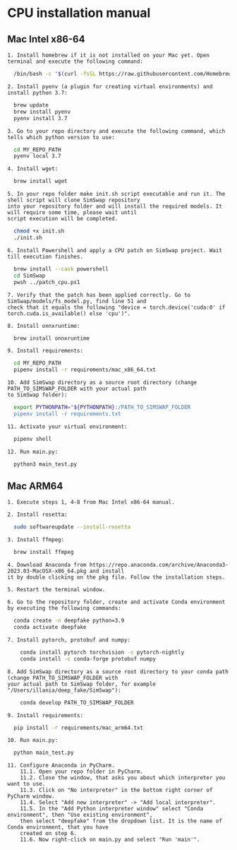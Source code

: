 
# CPU installation manual 



## Mac Intel x86-64

    1. Install homebrew if it is not installed on your Mac yet. Open terminal and execute the following command:

```bash
  /bin/bash -c "$(curl -fsSL https://raw.githubusercontent.com/Homebrew/install/HEAD/install.sh)"
```
    2. Install pyenv (a plugin for creating virtual environments) and install python 3.7:
```bash
  brew update
  brew install pyenv
  pyenv install 3.7
``` 

    3. Go to your repo directory and execute the following command, which tells which python version to use:
```bash
  cd MY_REPO_PATH
  pyenv local 3.7
```  
    
    4. Install wget:
```bash
  brew install wget
```  

    5. In your repo folder make init.sh script executable and run it. The shell script will clone SimSwap repository 
    into your repository folder and will install the required models. It will require some time, please wait until 
    script execution will be completed.
```bash
  chmod +x init.sh
  ./init.sh
``` 

    6. Install Powershell and apply a CPU patch on SimSwap project. Wait till execution finishes.
```bash
  brew install --cask powershell
  cd SimSwap
  pwsh ../patch_cpu.ps1
```  
    7. Verify that the patch has been applied correctly. Go to SimSwap/models/fs_model.py, find line 51 and 
    check that it equals the following "device = torch.device('cuda:0' if torch.cuda.is_available() else 'cpu')".

    8. Install onnxruntime:
```bash
  brew install onnxruntime
```  
    9. Install requirements:
```bash
  cd MY_REPO_PATH
  pipenv install -r requirements/mac_x86_64.txt
```  
    10. Add SimSwap directory as a source root directory (change PATH_TO_SIMSWAP_FOLDER with your actual path 
    to SimSwap folder):
```bash
  export PYTHONPATH="${PYTHONPATH}:/PATH_TO_SIMSWAP_FOLDER
  pipenv install -r requirements.txt
```  
    11. Activate your virtual environment:
```bash
  pipenv shell
```
    12. Run main.py:
```bash
  python3 main_test.py
```

## Mac ARM64

    1. Execute steps 1, 4-8 from Mac Intel x86-64 manual.

    2. Install rosetta:
```bash
  sudo softwareupdate --install-rosetta
```

    3. Install ffmpeg:
```bash
  brew install ffmpeg
```
    4. Download Anaconda from https://repo.anaconda.com/archive/Anaconda3-2023.03-MacOSX-x86_64.pkg and install 
    it by double clicking on the pkg file. Follow the installation steps.

    5. Restart the terminal window.

    6. Go to the repository folder, create and activate Conda environment by executing the following commands:
```bash
  conda create -n deepfake python=3.9
  conda activate deepfake
```
    7. Install pytorch, protobuf and numpy:
```bash
    conda install pytorch torchvision -c pytorch-nightly
    conda install -c conda-forge protobuf numpy
```
    8. Add SimSwap directory as a source root directory to your conda path (change PATH_TO_SIMSWAP_FOLDER with 
    your actual path to SimSwap folder, for example "/Users/illania/deep_fake/SimSwap"):
```bash
    conda develop PATH_TO_SIMSWAP_FOLDER
```  

    9. Install requirements:
```bash
  pip install -r requirements/mac_arm64.txt
```

    10. Run main.py:
```bash
  python main_test.py
```
    11. Configure Anaconda in PyCharm. 
        11.1. Open your repo folder in PyCharm.
        11.2. Close the window, that asks you about which interpreter you want to use.
        11.3. Click on "No interpreter" in the bottom right corner of PyCharm window.
        11.4. Select "Add new interpreter" -> "Add local interpreter".
        11.5. In the "Add Python interpreter window" select "Conda environment", then "Use existing environment", 
        then select "deepfake" from the dropdown list. It is the name of Conda environment, that you have 
        created on step 6.
        11.6. Now right-click on main.py and select "Run 'main'".

